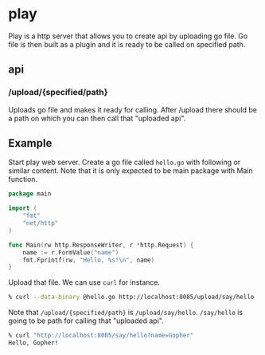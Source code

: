 # play

Play is a http server that allows you to create api by uploading go file. Go file is then built as a plugin and it is ready to be called on specified path.

## api

### /upload/{specified/path}

Uploads go file and makes it ready for calling. After /upload there should be a path on which you can then call that "uploaded api".

## Example

Start play web server. Create a go file called `hello.go` with following or similar content. Note that it is only expected to be main package with Main function.

```go
package main

import (
	"fmt"
	"net/http"
)

func Main(rw http.ResponseWriter, r *http.Request) {
	name := r.FormValue("name")
	fmt.Fprintf(rw, "Hello, %s!\n", name)
}
```

Upload that file. We can use `curl` for instance.

```zsh
% curl --data-binary @hello.go http://localhost:8085/upload/say/hello
```

Note that `/upload/{specified/path}` is `/upload/say/hello`. `/say/hello` is going to be path for calling that "uploaded api".

```zsh
% curl "http://localhost:8085/say/hello?name=Gopher"
Hello, Gopher!
```
